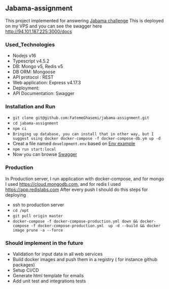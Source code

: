 ## Jabama-assignment
This project implemented for answering [Jabama challenge](./Jabama_Challenge.pdf)
This is deployed on my VPS and you can see the swagger here http://94.101.187.225:3000/docs

### Used_Technologies
* Nodejs v16
* Typescript v4.5.2
* DB: Mongo v5, Redis v5 
* DB ORM: Mongoose
* API protocol : REST
* Web application: Express v4.17.3
* Deployment: 
* API Documentation: Swagger


### Installation and Run
* `git clone git@github.com:FatemeGhasemi/jabama-assignment.git`
* `cd jabama-assignment`
* `npm ci`
* `Bringing up database, you can install that in other way, but I suggest using docker docker-compose -f docker-compose-db.ym up -d`
* Creat a file named `development.env` based on [Env example](./.env.example)
* `npm run start:local`
* Now you can browse [Swagger](http://localhost:3000/docs)

### Production
In Production server,  I run application with docker-compose, and for mongo I used https://cloud.mongodb.com, and
for redis I used https://app.redislabs.com
After every push I should do this steps for deploying
* ssh to production server
* `cd /opt`
* `git pull origin master`
* `docker-compose -f docker-compose-production.yml down && docker-compose -f docker-compose-production.yml  up -d --build && docker image prune -a --force`

### Should implement in the future
* Validation for input data in all web services
* Build docker images and push them in a registry ( for instance github packages)
* Setup CI/CD
* Generate html template for emails
* Add unit test and integrations tests
